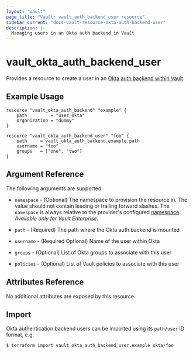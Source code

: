 ```yaml
---
layout: "vault"
page_title: "Vault: vault_auth_backend_user resource"
sidebar_current: "docs-vault-resource-okta-auth-backend-user"
description: |-
  Managing users in an Okta auth backend in Vault
---
```


# vault\_okta\_auth\_backend\_user

Provides a resource to create a user in an
[Okta auth backend within Vault](https://www.vaultproject.io/docs/auth/okta.html).

## Example Usage

```hcl
resource "vault_okta_auth_backend" "example" {
    path         = "user_okta"
    organization = "dummy"
}

resource "vault_okta_auth_backend_user" "foo" {
    path     = vault_okta_auth_backend.example.path
    username = "foo"
    groups   = ["one", "two"]
}
```

## Argument Reference

The following arguments are supported:

* `namespace` - (Optional) The namespace to provision the resource in.
  The value should not contain leading or trailing forward slashes.
  The `namespace` is always relative to the provider's configured [namespace](/docs/providers/vault#namespace).
   *Available only for Vault Enterprise*.

* `path` - (Required) The path where the Okta auth backend is mounted

* `username` - (Required Optional) Name of the user within Okta

* `groups` - (Optional) List of Okta groups to associate with this user

* `policies` - (Optional) List of Vault policies to associate with this user

## Attributes Reference

No additional attributes are exposed by this resource.

## Import

Okta authentication backend users can be imported using its `path/user` ID format, e.g.

```
$ terraform import vault_okta_auth_backend_user.example okta/foo
```
